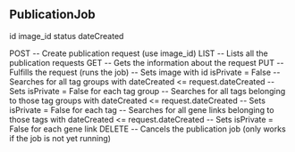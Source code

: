 PublicationJob
---------------------
id
image_id
status
dateCreated


POST   -- Create publication request (use image_id)
LIST   -- Lists all the publication requests
GET    -- Gets the information about the request
PUT    -- Fulfills the request (runs the job)
       -- Sets image with id isPrivate = False
       -- Searches for all tag groups with dateCreated <= request.dateCreated
           -- Sets isPrivate = False for each tag group
       -- Searches for all tags belonging to those tag groups with dateCreated <= request.dateCreated
           -- Sets isPrivate = False for each tag
       -- Searches for all gene links belonging to those tags with dateCreated <= request.dateCreated
           -- Sets isPrivate = False for each gene link
DELETE -- Cancels the publication job (only works if the job is not yet running)
